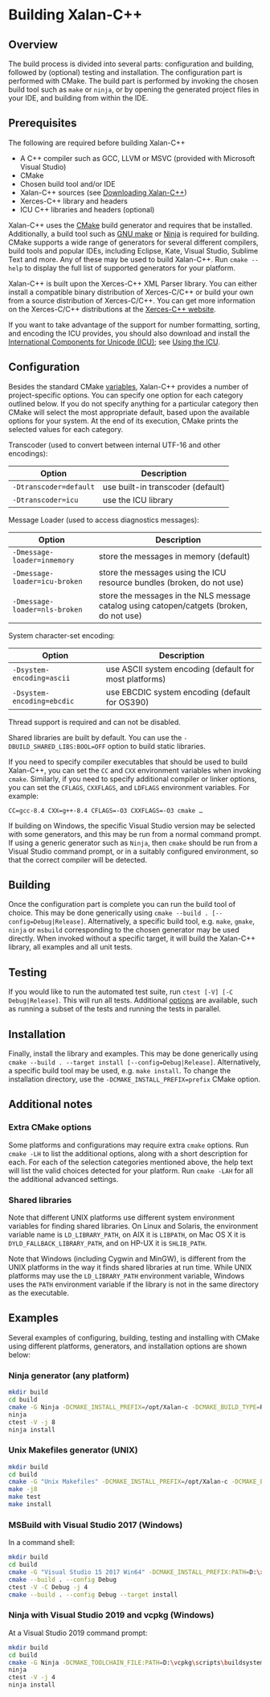 # Building Xalan-C++

## Overview

The build process is divided into several parts: configuration and
building, followed by (optional) testing and installation. The
configuration part is performed with CMake.  The build part is
performed by invoking the chosen build tool such as `make` or `ninja`,
or by opening the generated project files in your IDE, and building
from within the IDE.

## Prerequisites

The following are required before building Xalan-C++

* A C++ compiler such as GCC, LLVM or MSVC (provided with Microsoft
  Visual Studio)
* CMake
* Chosen build tool and/or IDE
* Xalan-C++ sources (see [Downloading Xalan-C++](download.md))
* Xerces-C++ library and headers
* ICU C++ libraries and headers (optional)

Xalan-C++ uses the [CMake](https://cmake.org/) build generator and
requires that be installed. Additionally, a build tool such as [GNU
make](http://www.gnu.org/software/make/make.html) or
[Ninja](https://ninja-build.org/) is required for building.  CMake
supports a wide range of generators for several different compilers,
build tools and popular IDEs, including Eclipse, Kate, Visual Studio,
Sublime Text and more. Any of these may be used to build Xalan-C++.
Run `cmake --help` to display the full list of supported generators
for your platform.

Xalan-C++ is built upon the Xerces-C++ XML Parser library.  You can
either install a compatible binary distribution of Xerces-C/C++ or
build your own from a source distribution of Xerces-C/C++.
You can get more information on the Xerces-C/C++ distributions at the
[Xerces-C++ website](http://xerces.apache.org/xerces-c).

If you want to take advantage of the support for number formatting,
sorting, and encoding the ICU provides, you should also download and
install the
[International Components for Unicode (ICU)](http://icu-project.org);
see [Using the ICU](usagepatterns.md#using-the-icu).

## Configuration

Besides the standard CMake
[variables](https://cmake.org/cmake/help/latest/manual/cmake-variables.7.html),
Xalan-C++ provides a number of project-specific options. You can
specify one option for each category outlined below. If you do not
specify anything for a particular category then CMake will select the
most appropriate default, based upon the available options for your
system. At the end of its execution, CMake prints the selected values
for each category.

Transcoder (used to convert between internal UTF-16 and other
encodings):

|Option|Description|
|---|---|
|`-Dtranscoder=default`|use built-in transcoder (default)|
|`-Dtranscoder=icu`|use the ICU library|

Message Loader (used to access diagnostics messages):

|Option|Description|
|---|---|
|`-Dmessage-loader=inmemory`|store the messages in memory (default)|
|`-Dmessage-loader=icu-broken`|store the messages using the ICU resource bundles (broken, do not use)|
|`-Dmessage-loader=nls-broken`|store the messages in the NLS message catalog using catopen/catgets (broken, do not use)|

System character-set encoding:

|Option|Description|
|---|---|
|`-Dsystem-encoding=ascii`|use ASCII system encoding (default for most platforms)|
|`-Dsystem-encoding=ebcdic`|use EBCDIC system encoding (default for OS390)|

Thread support is required and can not be disabled.

Shared libraries are built by default. You can use the
`-DBUILD_SHARED_LIBS:BOOL=OFF` option to build static libraries.

If you need to specify compiler executables that should be used to
build Xalan-C++, you can set the `CC` and `CXX` environment variables
when invoking `cmake`. Similarly, if you need to specify additional
compiler or linker options, you can set the `CFLAGS`, `CXXFLAGS`, and
`LDFLAGS` environment variables.  For example:

```
CC=gcc-8.4 CXX=g++-8.4 CFLAGS=-O3 CXXFLAGS=-O3 cmake …
```

If building on Windows, the specific Visual Studio version may be
selected with some generators, and this may be run from a normal
command prompt.  If using a generic generator such as `Ninja`, then
`cmake` should be run from a Visual Studio command prompt, or in a
suitably configured environment, so that the correct compiler will be
detected.

## Building

Once the configuration part is complete you can run the build tool of
choice.  This may be done generically using `cmake --build
. [--config=Debug|Release]`.  Alternatively, a specific build tool,
e.g. `make`, `gmake`, `ninja` or `msbuild` corresponding to the chosen
generator may be used directly.  When invoked without a specific
target, it will build the Xalan-C++ library, all examples and all unit
tests.

## Testing

If you would like to run the automated test suite, run `ctest [-V] [-C
Debug|Release]`.  This will run all tests.  Additional
[options](https://cmake.org/cmake/help/latest/manual/ctest.1.html) are
available, such as running a subset of the tests and running the tests
in parallel.

## Installation

Finally, install the library and examples.  This may be done
generically using `cmake --build . --target install
[--config=Debug|Release]`.  Alternatively, a specific build tool may
be used, e.g. `make install`.  To change the installation directory,
use the `-DCMAKE_INSTALL_PREFIX=prefix` CMake option.

## Additional notes

### Extra CMake options

Some platforms and configurations may require extra `cmake` options.
Run `cmake -LH` to list the additional options, along with a short
description for each.  For each of the selection categories mentioned
above, the help text will list the valid choices detected for your
platform.  Run `cmake -LAH` for all the additional advanced settings.

### Shared libraries

Note that different UNIX platforms use different system environment
variables for finding shared libraries. On Linux and Solaris, the
environment variable name is `LD_LIBRARY_PATH`, on AIX it is
`LIBPATH`, on Mac OS X it is `DYLD_FALLBACK_LIBRARY_PATH`, and on
HP-UX it is `SHLIB_PATH`.

Note that Windows (including Cygwin and MinGW), is different from the
UNIX platforms in the way it finds shared libraries at run time.
While UNIX platforms may use the `LD_LIBRARY_PATH` environment
variable, Windows uses the `PATH` environment variable if the library
is not in the same directory as the executable.

## Examples

Several examples of configuring, building, testing and installing with
CMake using different platforms, generators, and installation options
are shown below:

### Ninja generator (any platform)

```sh
mkdir build
cd build
cmake -G Ninja -DCMAKE_INSTALL_PREFIX=/opt/Xalan-c -DCMAKE_BUILD_TYPE=Release -Dnetwork-accessor=curl /path/to/Xalan-c/source
ninja
ctest -V -j 8
ninja install
```

### Unix Makefiles generator (UNIX)

```sh
mkdir build
cd build
cmake -G "Unix Makefiles" -DCMAKE_INSTALL_PREFIX=/opt/Xalan-c -DCMAKE_BUILD_TYPE=Debug -Dmessage-loader=icu /path/to/Xalan-c/source
make -j8
make test
make install
```

### MSBuild with Visual Studio 2017 (Windows)

In a command shell:

```sh
mkdir build
cd build
cmake -G "Visual Studio 15 2017 Win64" -DCMAKE_INSTALL_PREFIX:PATH=D:\xalan-c \path\to\Xalan-c\source
cmake --build . --config Debug
ctest -V -C Debug -j 4
cmake --build . --config Debug --target install
```

### Ninja with Visual Studio 2019 and vcpkg (Windows)

At a Visual Studio 2019 command prompt:

```sh
mkdir build
cd build
cmake -G Ninja -DCMAKE_TOOLCHAIN_FILE:PATH=D:\vcpkg\scripts\buildsystems\vcpkg.cmake -DCMAKE_INSTALL_PREFIX:PATH=D:\xalan-c \path\to\Xalan-c\source
ninja
ctest -V -j 4
ninja install
```
